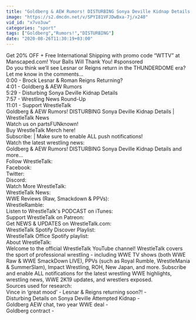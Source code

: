 ```yaml
---
title: "Goldberg & AEW Rumors! DISTURBING Sonya Deville Kidnap Details WrestleTalk News"
image: "https://s2.dmcdn.net/v/SPYI81VFJDwBxa-7j/x240"
vid_id: "x7vo3uw"
categories: "sport"
tags: ["Goldberg","Rumors!","DISTURBING"]
date: "2020-08-26T11:30:19+03:00"
---
```

Get 20% OFF + Free International Shipping with promo code “WTTV” at Manscaped.com! Your Balls Will Thank You! #sponsored  <br>Do you think we’ll see Lesnar or Reigns return in the THUNDERDOME era? Let me know in the comments...  <br>0:00 - Brock Lesnar &amp; Roman Reigns Returning?  <br>4:01 - Goldberg &amp; AEW Rumors  <br>5:29 - Disturbing Sonya Deville Kidnap Details  <br>7:57 - Wrestling News Round-Up  <br>11:01 - Support WrestleTalk  <br>Goldberg &amp; AEW Rumors! DISTURBING Sonya Deville Kidnap Details | WrestleTalk News  <br>Watch us on partsFUNknown!   <br>Buy WrestleTalk Merch here!    <br>Subscribe:  | Make sure to enable ALL push notifications!  <br>Watch the latest wrestling news:     <br>Goldberg &amp; AEW Rumors! DISTURBING Sonya Deville Kidnap Details and more...  <br>Follow WrestleTalk:  <br>Facebook:   <br>Twitter:   <br>Discord:   <br>Watch More WrestleTalk:  <br>WrestleTalk News:    <br>WWE Reviews (Raw, Smackdown &amp; PPVs):    <br>WrestleRamble:    <br>Listen to WrestleTalk's PODCAST on iTunes:   <br>Support WrestleTalk on Patreon:   <br>Get NEWS &amp; UPDATES on WrestleTalk.com:   <br>WrestleTalk Spotify Discover Playlist:   <br>WrestleTalk Office Spotify playlist:   <br>About WrestleTalk:  <br>Welcome to the official WrestleTalk YouTube channel! WrestleTalk covers the sport of professional wrestling - including WWE TV shows (both WWE Raw &amp; WWE SmackDown LIVE), PPVs (such as Royal Rumble, WrestleMania &amp; SummerSlam), Impact Wrestling, ROH, New Japan, and more. Subscribe and enable ALL notifications for the latest wrestling WWE highlights, wrestling news, WWE 2K19 updates, and wrestlers exposed.  <br>Sources used for research:  <br>Vince in ‘great mood’ - Lesnar &amp; Reigns returning soon?! -   <br>Disturbing Details on Sonya Deville Attempted Kidnap -   <br>Goldberg AEW chat, two year WWE deal -   <br>Goldberg contract - 

